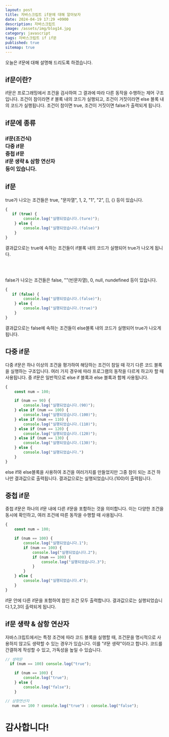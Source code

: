 ```yaml
---
layout: post
title: 자바스크립트 if문에 대해 알아보자
date: 2024-04-19 17:29 +0900
description: 자바스크립트
image: /assets/img/blog14.jpg
category: javascript 
tags: 자바스크립트 if if문
published: true
sitemap: true
---
```


오늘은 if문에 대해 설명해 드리도록 하겠습니다.

## if문이란?
if문은 프로그래밍에서 조건을 검사하여 그 결과에 따라 다른 동작을 수행하는 제어 구조입니다.  조건이 참이라면 if 블록 내의 코드가 실행되고, 조건이 거짓이라면 else 블록 내의 코드가 실행됩니다.
조건이 참이면 true, 조건이 거짓이면 false가 출력되게 됩니다.

## if문에 종류

###  if문(조건식)<br> 다중 if문<br> 중첩 if문<br> if문 생략 & 삼항 연산자<br> 등이 있습니다.


## if문
true가 나오는 조건들은 true, "문자열", 1, 2, "1", "2", [], {} 등이 있습니다.
````javascript
{
   if (true) {
        console.log("실행되었습니다.(ture)");
    } else {
        console.log("실행되었습니다.(false)")
    }
}
````
결과값으로는 true에 속하는 조건들이 if블록 내의 코드가 실행되어 true가 나오게 됩니다.

<br>
<br>

false가 나오는 조건들은 false, ""(빈문자열), 0, null, nundefined 등이 있습니다.
````javascript
{
   if (false) {
        console.log("실행되었습니다.(false)");
    } else {
        console.log("실행되었습니다.(true)")
    }
}
````
결과값으로는 false에 속하는 조건들이 else블록 내의 코드가 실행되어 true가 나오게 됩니다.

##  다중 if문
다중 if문은 하나 이상의 조건을 평가하여 해당하는 조건이 참일 때 각기 다른 코드 블록을 실행하는 구조입니다. 여러 가지 경우에 따라 프로그램의 동작을 다르게 하고자 할 때 사용됩니다. 중 if문은 일반적으로 else if 블록과 else 블록과 함께 사용됩니다.
````javascript
{
    const num = 100;

    if (num == 90) {
        console.log("실행되었습니다.(90)");
    } else if (num == 100) {
        console.log("실행되었습니다.(100)");
    } else if (num == 110) {
        console.log("실행되었습니다.(110)");
    } else if (num == 120) {
        console.log("실행되었습니다.(120)");
    } else if (num == 130) {
        console.log("실행되었습니다.(130)");
    } else {
        console.log("실행되었습니다.")
    }
}
````
else if와 else블록을 사용하여 조건을 여러가지를 만들었지만 그중 참이 되는 조건 하나만 결과값으로 출력됩니다. 결과값으로는 실행되었습니다.(100)이 출력됩니다.

## 중첩 if문
중첩 if문은 하나의 if문 내에 다른 if문을 포함하는 것을 의미합니다. 이는 다양한 조건을 동시에 확인하고, 여러 조건에 따른 동작을 수행할 때 사용됩니다.
````javascript
{
    const num = 100;

    if (num == 100) {
        console.log("실행되었습니다.1");
        if (num == 100) {
            console.log("실행되었습니다.2");
            if (num == 100) {
                console.log("실행되었습니다.3");
            }
        }
    } else {
        console.log("실행되었습니다.4");
    }
}
````
if문 안에 다른 if문을 포함하여 참인 조건 모두 출력합니다. 결과값으로는 실행되었습니다.1,2,3이 출력되게 됩니다.

## if문 생략 & 삼항 연산자
자바스크립트에서는 특정 조건에 따라 코드 블록을 실행할 때, 조건문을 명시적으로 사용하지 않고도 생략할 수 있는 경우가 있습니다. 이를 "if문 생략"이라고 합니다. 코드를 간결하게 작성할 수 있고, 가독성을 높일 수 있습니다.
````javascript
// 생략문
  if (num == 100) console.log("true");

    if (num == 100) {
        console.log("true");
    } else {
        console.log("false");
    }
````

````javascript
// 삼항연산자
   num == 100 ? console.log("true") : console.log("false");
````
# 감사합니다!
